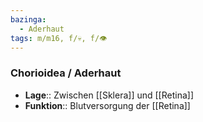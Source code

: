 ```yaml
---
bazinga:
  - Aderhaut
tags: m/m16, f/💀, f/👁️
---
```

### Chorioidea / Aderhaut
- **Lage**:: Zwischen [[Sklera]] und [[Retina]]
- **Funktion**:: Blutversorgung der [[Retina]]